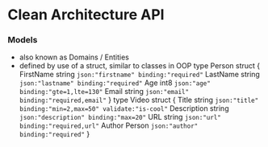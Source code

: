 # Clean Architecture API 

### Models
- also known as Domains / Entities
- defined by use of a struct, similar to classes in OOP
type Person struct {
  FirstName string `json:"firstname" binding:"required"`
  LastName  string `json:"lastname" binding:"required"`
  Age       int8   `json:"age" binding:"gte=1,lte=130"`
  Email     string `json:"email" binding:"required,email"`
}
type Video struct {
  Title       string `json:"title" binding:"min=2,max=50" validate:"is-cool"`
  Description string `json:"description" binding:"max=20"`
  URL         string `json:"url" binding:"required,url"`
  Author      Person `json:"author" binding:"required"`
}


